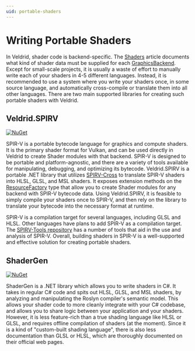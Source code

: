 ```yaml
---
uid: portable-shaders
---
```


# Writing Portable Shaders

In Veldrid, shader code is backend-specific. The [Shaders](xref:shaders-and-resources) article documents what kind of shader data must be supplied for each [GraphicsBackend](xref:Veldrid.GraphicsBackend). Except for small-scale projects, it is usually a waste of effort to manually write each of your shaders in 4-5 different languages. Instead, it is recommended to use a system where you write your shaders once, in some source language, and automatically cross-compile or translate them into all other languages. There are two main supported libraries for creating such portable shaders with Veldrid.

## Veldrid.SPIRV

[![NuGet](https://img.shields.io/nuget/v/Veldrid.SPIRV.svg)](https://www.nuget.org/packages/Veldrid.SPIRV)

SPIR-V is a portable bytecode language for graphics and compute shaders. It is the primary shader format for Vulkan, and can be used directly in Veldrid to create Shader modules with that backend. SPIR-V is designed to be portable and platform-agnostic, and there are a variety of tools available for manipulating, debugging, and optimizing its bytecode. Veldrid.SPIRV is a portable .NET library that utilizes [SPIRV-Cross](https://github.com/KhronosGroup/SPIRV-Cross) to translate SPIR-V shaders into HLSL, GLSL, and MSL shaders. It exposes extension methods on the [ResourceFactory](xref:Veldrid.ResourceFactory) type that allow you to create Shader modules for any backend with SPIR-V bytecode data. Using Veldrid.SPIRV, it is feasible to simply compile your shaders once to SPIR-V, and then rely on the library to translate your bytecode into the necessary format at runtime.

SPIR-V is a compilation target for several languages, including GLSL and HLSL. Other languages have plans to add SPIR-V as a compilation target. The [SPIRV-Tools repository](https://github.com/KhronosGroup/SPIRV-Tools) has a number of tools that aid in the use and analysis of SPIR-V. Overall, building shaders in SPIR-V is a well-supported and effective solution for creating portable shaders.

## ShaderGen

[![NuGet](https://img.shields.io/nuget/v/ShaderGen.svg)](https://www.nuget.org/packages/ShaderGen)

ShaderGen is a .NET library which allows you to write shaders in C#. It takes in regular C# code and spits out HLSL, GLSL, and MSL shaders, by analyzing and manipulating the Roslyn compiler's semantic model. This allows your shader code to more cleanly integrate with your C# codebase, and allows you to share logic between your application and your shaders. However, it is less feature-rich than a true shading language like HLSL or GLSL, and requires offline compilation of shaders (at the moment). Since it is a kind of "custom-built shading language", there is also less documentation than GLSL or HLSL, which are thoroughly documented on their official web pages.